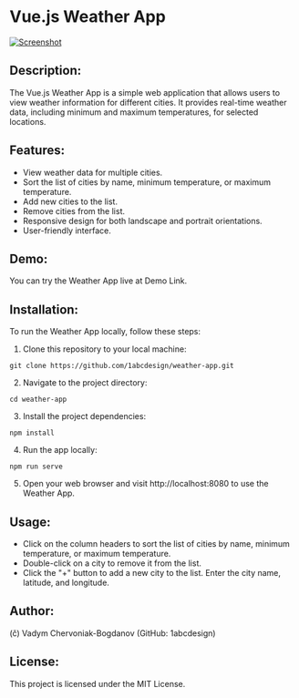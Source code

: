 # Vue.js Weather App

[![Screenshot](https://github.com/1abcdesign/weather-app/blob/main/screenshot.png)](https://1abcdesign.github.io/weather-app/)

## Description:
The Vue.js Weather App is a simple web application that allows users to view weather information for different cities. It provides real-time weather data, including minimum and maximum temperatures, for selected locations.

## Features:
- View weather data for multiple cities.
- Sort the list of cities by name, minimum temperature, or maximum temperature.
- Add new cities to the list.
- Remove cities from the list.
- Responsive design for both landscape and portrait orientations.
- User-friendly interface.

## Demo:
You can try the Weather App live at Demo Link.

## Installation:
To run the Weather App locally, follow these steps:
1. Clone this repository to your local machine:
```shell
git clone https://github.com/1abcdesign/weather-app.git
```
2. Navigate to the project directory:
```shell
cd weather-app
```
3. Install the project dependencies:
```shell
npm install
```
4. Run the app locally:
```shell
npm run serve
```
5. Open your web browser and visit http://localhost:8080 to use the Weather App.

## Usage:
- Click on the column headers to sort the list of cities by name, minimum temperature, or maximum temperature.
- Double-click on a city to remove it from the list.
- Click the "+" button to add a new city to the list. Enter the city name, latitude, and longitude.

## Author:
(&ccaron;) Vadym Chervoniak-Bogdanov (GitHub: 1abcdesign)

## License:
This project is licensed under the MIT License.
